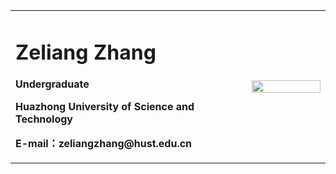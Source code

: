 <div>
<table border="0">
  <tr>
    <td>
      <h1>Zeliang Zhang</h1>
      <p><b>Undergraduate</b></p>
      <p><b>Huazhong University of Science and Technology</b></p>
      <p><b>E-mail：zeliangzhang@hust.edu.cn</b></p>
    </td>
    <td width="25%">
      <img src="/myself.jpg" width="100%">
    </td>
  </tr>
</table>
</div>
